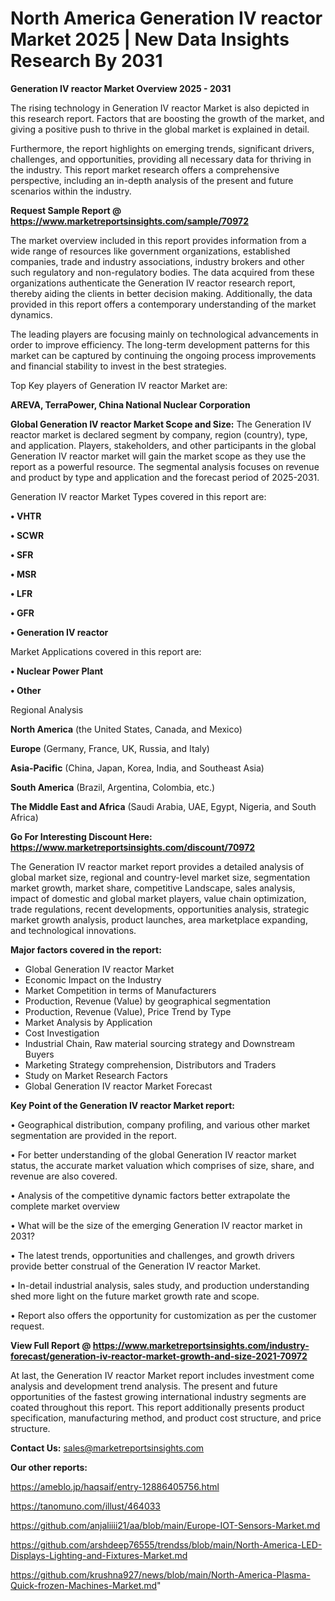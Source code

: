  # North America Generation IV reactor Market 2025 | New Data Insights Research By 2031

<Strong> Generation IV reactor Market Overview 2025 - 2031</strong>

The rising technology in Generation IV reactor Market is also depicted in this research report. Factors that are boosting the growth of the market, and giving a positive push to thrive in the global market is explained in detail.

Furthermore, the report highlights on emerging trends, significant drivers, challenges, and opportunities, providing all necessary data for thriving in the industry. This report market research offers a comprehensive perspective, including an in-depth analysis of the present and future scenarios within the industry.

<strong>Request Sample Report @ <a href=https://www.marketreportsinsights.com/sample/70972>https://www.marketreportsinsights.com/sample/70972</a></strong>

The market overview included in this report provides information from a wide range of resources like government organizations, established companies, trade and industry associations, industry brokers and other such regulatory and non-regulatory bodies. The data acquired from these organizations authenticate the Generation IV reactor research report, thereby aiding the clients in better decision making. Additionally, the data provided in this report offers a contemporary understanding of the market dynamics.

The leading players are focusing mainly on technological advancements in order to improve efficiency. The long-term development patterns for this market can be captured by continuing the ongoing process improvements and financial stability to invest in the best strategies.

Top Key players of Generation IV reactor Market are:

<strong>AREVA, TerraPower, China National Nuclear Corporation</strong>

<strong><b>Global Generation IV reactor Market Scope and Size:</b></strong>
The Generation IV reactor market is declared segment by company, region (country), type, and application. Players, stakeholders, and other participants in the global Generation IV reactor market will gain the market scope as they use the report as a powerful resource. The segmental analysis focuses on revenue and product by type and application and the forecast period of 2025-2031.

Generation IV reactor Market Types covered in this report are:

<strong>• VHTR

• SCWR

• SFR

• MSR

• LFR

• GFR

• Generation IV reactor</strong>

Market Applications covered in this report are:

<strong>• Nuclear Power Plant

• Other</strong> 

Regional Analysis

<strong>North America</strong> (the United States, Canada, and Mexico)

<strong>Europe</strong> (Germany, France, UK, Russia, and Italy)

<strong>Asia-Pacific</strong> (China, Japan, Korea, India, and Southeast Asia)

<strong>South America</strong> (Brazil, Argentina, Colombia, etc.)

<strong>The Middle East and Africa</strong> (Saudi Arabia, UAE, Egypt, Nigeria, and South Africa)

<strong>Go For Interesting Discount Here: <a href=https://www.marketreportsinsights.com/discount/70972>https://www.marketreportsinsights.com/discount/70972</a></strong>

The Generation IV reactor market report provides a detailed analysis of global market size, regional and country-level market size, segmentation market growth, market share, competitive Landscape, sales analysis, impact of domestic and global market players, value chain optimization, trade regulations, recent developments, opportunities analysis, strategic market growth analysis, product launches, area marketplace expanding, and technological innovations.

<strong><b>Major factors covered in the report:</b></strong>
<ul>
  <li>Global Generation IV reactor Market </li>
  <li>Economic Impact on the Industry</li>
  <li>Market Competition in terms of Manufacturers</li>
  <li>Production, Revenue (Value) by geographical segmentation</li>
  <li>Production, Revenue (Value), Price Trend by Type</li>
  <li>Market Analysis by Application</li>
  <li>Cost Investigation</li>
  <li>Industrial Chain, Raw material sourcing strategy and Downstream Buyers</li>
  <li>Marketing Strategy comprehension, Distributors and Traders</li>
  <li>Study on Market Research Factors</li>
  <li>Global Generation IV reactor Market Forecast</li>
</ul>

<strong><b>Key Point of the Generation IV reactor Market report:</b></strong>

• Geographical distribution, company profiling, and various other market segmentation are provided in the report.

• For better understanding of the global Generation IV reactor market status, the accurate market valuation which comprises of size, share, and revenue are also covered.

• Analysis of the competitive dynamic factors better extrapolate the complete market overview

• What will be the size of the emerging Generation IV reactor market in 2031?

• The latest trends, opportunities and challenges, and growth drivers provide better construal of the Generation IV reactor Market.

• In-detail industrial analysis, sales study, and production understanding shed more light on the future market growth rate and scope.

• Report also offers the opportunity for customization as per the customer request.

<strong><b>View Full Report @ <a href=https://www.marketreportsinsights.com/industry-forecast/generation-iv-reactor-market-growth-and-size-2021-70972>https://www.marketreportsinsights.com/industry-forecast/generation-iv-reactor-market-growth-and-size-2021-70972</a></b></strong>


At last, the Generation IV reactor Market report includes investment come analysis and development trend analysis. The present and future opportunities of the fastest growing international industry segments are coated throughout this report. This report additionally presents product specification, manufacturing method, and product cost structure, and price structure.

<strong>Contact Us:</strong>
sales@marketreportsinsights.com

<strong>Our other reports:</strong>

<a href=https://ameblo.jp/haqsaif/entry-12886405756.html>https://ameblo.jp/haqsaif/entry-12886405756.html</a>

<a href=https://tanomuno.com/illust/464033>https://tanomuno.com/illust/464033</a>

<a href=https://github.com/anjaliiii21/aa/blob/main/Europe-IOT-Sensors-Market.md>https://github.com/anjaliiii21/aa/blob/main/Europe-IOT-Sensors-Market.md</a>

<a href=https://github.com/arshdeep76555/trendss/blob/main/North-America-LED-Displays-Lighting-and-Fixtures-Market.md>https://github.com/arshdeep76555/trendss/blob/main/North-America-LED-Displays-Lighting-and-Fixtures-Market.md</a>

<a href=https://github.com/krushna927/news/blob/main/North-America-Plasma-Quick-frozen-Machines-Market.md>https://github.com/krushna927/news/blob/main/North-America-Plasma-Quick-frozen-Machines-Market.md</a>"

